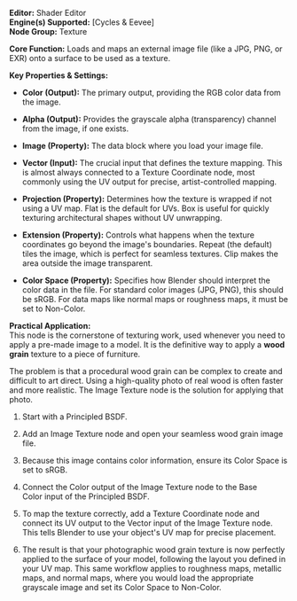 **Editor:** Shader Editor  
**Engine(s) Supported:** [Cycles & Eevee]  
**Node Group:** Texture

**Core Function:** Loads and maps an external image file (like a JPG, PNG, or EXR) onto a surface to be used as a texture.

**Key Properties & Settings:**

- **Color (Output):** The primary output, providing the RGB color data from the image.
    
- **Alpha (Output):** Provides the grayscale alpha (transparency) channel from the image, if one exists.
    
- **Image (Property):** The data block where you load your image file.
    
- **Vector (Input):** The crucial input that defines the texture mapping. This is almost always connected to a Texture Coordinate node, most commonly using the UV output for precise, artist-controlled mapping.
    
- **Projection (Property):** Determines how the texture is wrapped if not using a UV map. Flat is the default for UVs. Box is useful for quickly texturing architectural shapes without UV unwrapping.
    
- **Extension (Property):** Controls what happens when the texture coordinates go beyond the image's boundaries. Repeat (the default) tiles the image, which is perfect for seamless textures. Clip makes the area outside the image transparent.
    
- **Color Space (Property):** Specifies how Blender should interpret the color data in the file. For standard color images (JPG, PNG), this should be sRGB. For data maps like normal maps or roughness maps, it must be set to Non-Color.
    

**Practical Application:**  
This node is the cornerstone of texturing work, used whenever you need to apply a pre-made image to a model. It is the definitive way to apply a **wood grain** texture to a piece of furniture.

The problem is that a procedural wood grain can be complex to create and difficult to art direct. Using a high-quality photo of real wood is often faster and more realistic. The Image Texture node is the solution for applying that photo.

1. Start with a Principled BSDF.
    
2. Add an Image Texture node and open your seamless wood grain image file.
    
3. Because this image contains color information, ensure its Color Space is set to sRGB.
    
4. Connect the Color output of the Image Texture node to the Base Color input of the Principled BSDF.
    
5. To map the texture correctly, add a Texture Coordinate node and connect its UV output to the Vector input of the Image Texture node. This tells Blender to use your object's UV map for precise placement.
    
6. The result is that your photographic wood grain texture is now perfectly applied to the surface of your model, following the layout you defined in your UV map. This same workflow applies to roughness maps, metallic maps, and normal maps, where you would load the appropriate grayscale image and set its Color Space to Non-Color.